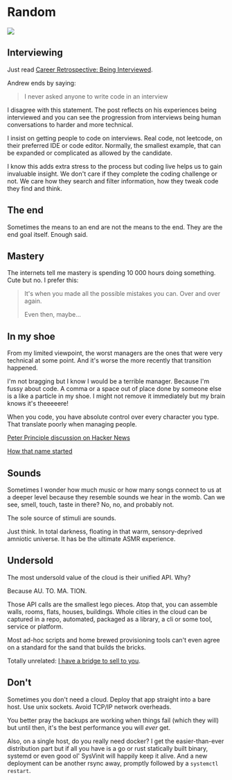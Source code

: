 # Random

[<img src="https://img.shields.io/badge/Mildly-Interesting-brightgreen">](/tags/mildly-interesting)


## Interviewing

Just read [Career Retrospective: Being Interviewed](https://thecodist.com/career-retrospective-being-interviewed/).

Andrew ends by saying:

> I never asked anyone to write code in an interview

I disagree with this statement. The post reflects on his experiences
being interviewed and you can see the progression from interviews being
human conversations to harder and more technical.

I insist on getting people to code on interviews. Real code, not
leetcode, on their preferred IDE or code editor. Normally, the smallest
example, that can be expanded or complicated as allowed by the
candidate.

I know this adds extra stress to the process but coding live helps
us to gain invaluable insight. We don't care if they complete the coding
challenge or not. We care how they search and filter information,
how they tweak code they find and think.



<!--
## Scrum

I like the ideas in the [Agile Manifesto](https://agilemanifesto.org/)
but I understand that for managers, that need to justify development
~costs~ time, that is meaningless.

So Scrum filled that gap as a way to get workers to estimate, commit
to a deadline and track their progress. This is obviously important.

The problem is that managers fail to grasp how hard is to get back into
a coding flow state of mind after meetings. It can take hours.

**Meetings are work killers**.

And Scrum is _meeting heavy_. It's designed to appeal to managers, by
giving them a view into what's going on. In Scrum there are 5
ceremonies, 3 of them are totally a waste of time and only one (a
weekly meeting, combining task reviewing and planning) is truly
essential.

Anyway. I'm collecting articles that share my long distaste for it.

- [Yet Another Post On Scrum, But Different](https://thecodist.com/yet-another-post-on-scrum-but-different/)

-->


## The end

Sometimes the means to an end are not the means to the end. They are
the end goal itself. Enough said.


<!--

## Simplicity

In the age of microservices (yes, without a space or the hyphen)
monoliths are coming back in fashion. With a reason. They are just
simpler. Simpler to grasp, simpler to deploy and simpler to monitor.

Microservices might solve some problems but introduce overheads,
complexity. A natural fit for microservices can be a container
runtime, like ECS or even better, Kubernetes

https://tableplus.com/blog/2024/03/how-we-deal-with-ddos.html
has a great article on how their monolith brings them a lot of value,
in that case, in terms of not caring their ongoing DDoS attack.

Not all products or platforms can afford a monolith though, or having
a single binary that serves all requests. Then _and only then_ you
should plan to carve out one or more services out of that
[majestic monolith](https://signalvnoise.com/svn3/the-majestic-monolith/).
I say the main drivers should be the tech stack (meaning the choice of
programming language or framework) and distinct business requirements.

-->



## Mastery

The internets tell me mastery is spending 10 000 hours doing
something. Cute but no. I prefer this:

> It's when you made all the possible mistakes you can. Over and over
> again.
>
> Even then, maybe...


## In my shoe

From my limited viewpoint, the worst managers are the ones that were
very technical at some point. And it's worse the more recently that
transition happened.

I'm not bragging but I know I would be a terrible manager. Because I'm
fussy about code. A comma or a space out of place done by someone else
is a like a particle in my shoe. I might not remove it immediately but
my brain knows it's theeeeere!

When you code, you have absolute control over every character you type.
That translate poorly when managing people.

[Peter Principle discussion on Hacker News](https://news.ycombinator.com/item?id=39844104)

[How that name started](https://www.youtube.com/watch?v=39wzku9KIEM)


<!--
## Boredom

Boredom is severly underrated.

Most people think it's a bad thing. Being bored is no fun and
*that's precisely the point here*.

I think it's critical to human development. Both at individual and
civilisation level. When people are bored they get restless and need
to do something about it. Being constantly bored at your job means soon
enough you will start looking for other things to do or improve what
you do do. If we didn't get bored we would just happily continue do
whatever we did. We would still live in caves. Happily. But nooooo.
Some dude decided he could build a roof. The gall!

Our brains crave incoming information to the point of
[even turning paranoid](https://www.bbc.com/future/article/20170526-inside-the-quietest-place-on-earth),
desperately compensating the lack of it. It's a marvel!

**We need more boredom**. Our societies don't leave much room for it.
Everyone seems busy bees, all the time. We all have a list of things
we want to read, try, test somewhere. Probably on pinned browser tabs.
Hard to reach that magical moment where the brain spontaneously starts
to look for patterns. Stress also halts those lighting bulbs from
popping randomly in the shower.

Students in schools that have no homework perform better. Countries with
4+ weeks of paid vacations and a robust, free social welfare are not
less productive. Concerns after reducing the
[work week to 4 days](https://www.euronews.com/next/2024/02/02/the-four-day-week-which-countries-have-embraced-it-and-how-s-it-going-so-far)
were more centered on fairness across industries than productivity
discussions. Germany has one of the highest productivity ratios in
the world and one of the shortest average week working hours.

This is a case of "Not despite of. Because of".
-->


<!--
Let's make Wednesday the
[Little Saturday](https://naob.no/ordbok/lillel%C3%B8rdag). For reals.

I get this feeling civilisation peaked around the 1800's. The music,
the arts, the sciences. Improvements after are huge on absolute
terms but in relative terms, in orders of magnitute to the previous
iteration, I think we are slowly slowing down.
-->

<!--
## Coding

Coding does something to your brain.

It structures it. It also introduces a dopamine reward mechanism when
you get a high when you get it just right and things worked as you
said so. No other activity that I know of allows such precise control.

Coding itself is easy. Everyone can learn it in a week or less. But
_organising_ code, specially at scale, that's the interest.

If you persevere long enough you will inevitably arrive at a hairy
mess you created and you will need to fix your own entangled code.

I met smart, knowledgeable people working in operations but when I read
their code I got a gut reaction to it. It was unmanageable. Unreusable.
Maybe it's how their messy brains work.

But I keep finding the people that do the best work in
operations/infrastructure/cloud were for a long enough time developers.
They think in layers and single responsabilities, reusability and
decoupling. Naming, punctation, attention to detail matter, because
compilers don't tolerate typos.

Everyone should be exposed at coding. Coding should be mandatory at
school, even if just for a few lessons. Sometimes it doesn't stick. For
others, it can become addictive and it will change how they approach
problems.

It's a great mental tool. Programming languages are the midway between
human languages and math (nature's language).

-->


<!--
## Series

- Veep: it's an amazing satirical series. Fast punch lines, a few
  subtle jokes in an ocean of unafraid, brutal insults. Nev-AD-a!
  #NotMe

- Silicon Valley: one of the most funny, realistic, ironic peeks into
  the startup world. Well thought and refreshingly up-to-date, where
  the writers knew the end before opening the lenses for the first shot.
  Halt and Catch Fire is another peek but it's not a comedy. Irony
  happens when you try so hard to avoid something that you inevitably
  fall doing exactly that. It's really hard to plot right and Silicon
  Valley is full of them.

- The Americans: underrated spy series. Slow burning,
  [realistic](https://www.youtube.com/watch?v=TYo-ziwOAWQ). Humane
  without getting mushy.

- Like The Americans, Line of Duty is another slow burning series about
  undercover operations. The writing will slow cook you to helplessness.
  It's a sad, gripping show. Save it for when it rains.

- Succession: many people's favourite but the finale left too many loose
  ends. Feels closer to reality than Billions. You could say, Billions
  is how billionaires see themselves. Succession how they really are.
  Same The West Wing vs Veep. How politicians see themselves vs how
  they really are. Allegedly.

- Peep Show: another underrated cringe, dry comedy series. Not for
  everyone. Same creator as Succession.

-->


## Sounds

Sometimes I wonder how much music or how many songs connect to us at a
deeper level because they resemble sounds we hear in the womb. Can we
see, smell, touch, taste in there? No, no, and probably not.

The sole source of stimuli are sounds.

Just think. In total darkness, floating in that warm, sensory-deprived
amniotic universe. It has be the ultimate ASMR experience.


## Undersold

The most undersold value of the cloud is their unified API. Why?

Because AU. TO. MA. TION.

Those API calls are the smallest lego pieces. Atop that, you can
assemble walls, rooms, flats, houses, buildings. Whole cities in the
cloud can be captured in a repo, automated, packaged as a library,
a cli or some tool, service or platform.

Most ad-hoc scripts and home brewed provisioning tools can't even agree
on a standard for the sand that builds the bricks.

Totally unrelated: [I have a bridge to sell to you](/hosting).


## Don't

Sometimes you don't need a cloud. Deploy that app straight into a bare
host. Use unix sockets. Avoid TCP/IP network overheads.

You better pray the backups are working when things fail (which they
will) but until then, it's the best performance you will _ever_ get.

Also, on a single host, do you really need docker? I get the
easier-than-ever distribution part but if all you have is a go or
rust statically built binary, systemd or even good ol' SysVinit
will happily keep it alive. And a new deployment can be another rsync
away, promptly followed by a `systemctl restart`.
